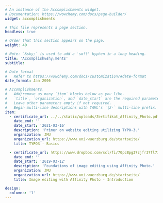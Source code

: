 ```yaml
---
# An instance of the Accomplishments widget.
# Documentation: https://wowchemy.com/docs/page-builder/
widget: accomplishments

# This file represents a page section.
headless: true

# Order that this section appears on the page.
weight: 40

# Note: `&shy;` is used to add a 'soft' hyphen in a long heading.
title: 'Accomplish&shy;ments'
subtitle:

# Date format
#   Refer to https://wowchemy.com/docs/customization/#date-format
date_format: Jan 2006

# Accomplishments.
#   Add/remove as many `item` blocks below as you like.
#   `title`, `organization`, and `date_start` are the required parameters.
#   Leave other parameters empty if not required.
#   Begin multi-line descriptions with YAML's `|2-` multi-line prefix.
item:
  - certificate_url: ../../static/uploads/Zertifikat_Affinity_Photo.pdf
    date_end: ''
    date_start: '2021-03-16'
    description: 'Primer on website editing utilizing TYPO-3.'
    organization: JMU
    organization_url: https://www.uni-wuerzburg.de/startseite/
    title: TYPO3 - Basics

  - certificate_url: https://www.dropbox.com/scl/fi/70pc8pg37zjfr37fl7i2y/Zertifikat_Affinity_Photo.pdf?rlkey=es2onc60si7wvsqydww40q4bw&dl=0
    date_end: ''
    date_start: '2019-03-12'
    description: 'Foundations of image editing using Affinity Photo.'
    organization: JMU
    organization_url: https://www.uni-wuerzburg.de/startseite/
    title: Image editing with Affinity Photo - Introduction

design:
  columns: '1'
---
```

